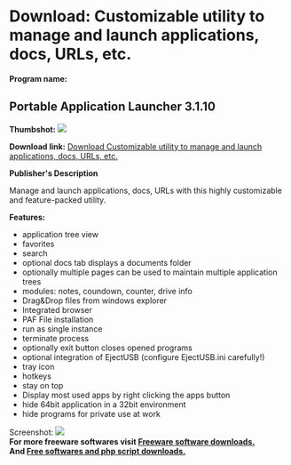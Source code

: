 # Download: Customizable utility to manage and launch applications, docs, URLs, etc.

**Program name:**

## Portable Application Launcher 3.1.10

  
**Thumbshot:** ![](http://www.freewarefiles.com/screenshot/portapplauncher_md.jpg)   
  
**Download link:** [Download Customizable utility to manage and launch applications, docs, URLs, etc.](http://freesoftwares.boysofts.com/Portable-Application-Launcher_program_66143.html)  
  


**Publisher's Description**  
  


Manage and launch applications, docs, URLs with this highly customizable and feature-packed utility. 

**Features:**

  * application tree view 
  * favorites 
  * search 
  * optional docs tab displays a documents folder 
  * optionally multiple pages can be used to maintain multiple application trees 
  * modules: notes, coundown, counter, drive info 
  * Drag&Drop files from windows explorer 
  * Integrated browser 
  * PAF File installation 
  * run as single instance 
  * terminate process 
  * optionally exit button closes opened programs 
  * optional integration of EjectUSB (configure EjectUSB.ini carefully!) 
  * tray icon 
  * hotkeys 
  * stay on top 
  * Display most used apps by right clicking the apps button 
  * hide 64bit application in a 32bit environment 
  * hide programs for private use at work 

  
  
Screenshot: ![](http://www.freewarefiles.com/screenshot/portapplauncher.jpg)   
**For more freeware softwares visit [Freeware software downloads.](http://freesoftwares.boysofts.com/)**   
**And [Free softwares and php script downloads.](http://www.boysofts.com/)**
